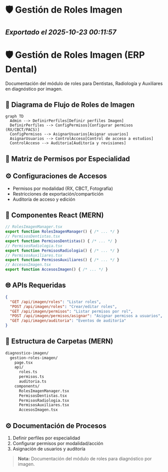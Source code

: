# 🛡️ Gestión de Roles Imagen
*Exportado el 2025-10-23 00:11:57*
---

# 🛡️ Gestión de Roles Imagen (ERP Dental)

Documentación del módulo de roles para Dentistas, Radiología y Auxiliares en diagnóstico por imagen.

## 🔁 Diagrama de Flujo de Roles de Imagen

```mermaid
graph TD
  Admin --> DefinirPerfiles[Definir perfiles Imagen]
  DefinirPerfiles --> ConfigPermisos[Configurar permisos (RX/CBCT/PACS)]
  ConfigPermisos --> AsignarUsuarios[Asignar usuarios]
  AsignarUsuarios --> ControlAcceso[Control de acceso a estudios]
  ControlAcceso --> Auditoria[Auditoría y revisiones]
```

## 🧮 Matriz de Permisos por Especialidad

<!-- Bloque no procesado: table -->

## ⚙️ Configuraciones de Accesos

- Permisos por modalidad (RX, CBCT, Fotografía)
- Restricciones de exportación/compartición
- Auditoría de acceso y edición
## 🧩 Componentes React (MERN)

```typescript
// RolesImagenManager.tsx
export function RolesImagenManager() { /* ... */ }
// PermisosDentistas.tsx
export function PermisosDentistas() { /* ... */ }
// PermisosRadiologia.tsx
export function PermisosRadiologia() { /* ... */ }
// PermisosAuxiliares.tsx
export function PermisosAuxiliares() { /* ... */ }
// AccesosImagen.tsx
export function AccesosImagen() { /* ... */ }
```

## 🌐 APIs Requeridas

```json
{
  "GET /api/imagen/roles": "Listar roles",
  "POST /api/imagen/roles": "Crear/editar roles",
  "GET /api/imagen/permisos": "Listar permisos por rol",
  "POST /api/imagen/permisos/asignar": "Asignar permisos a usuarios",
  "GET /api/imagen/auditoria": "Eventos de auditoría"
}
```

## 📁 Estructura de Carpetas (MERN)

```bash
diagnostico-imagen/
  gestion-roles-imagen/
    page.tsx
    api/
      roles.ts
      permisos.ts
      auditoria.ts
    components/
      RolesImagenManager.tsx
      PermisosDentistas.tsx
      PermisosRadiologia.tsx
      PermisosAuxiliares.tsx
      AccesosImagen.tsx
```

## ⚙️ Documentación de Procesos

1. Definir perfiles por especialidad
1. Configurar permisos por modalidad/acción
1. Asignación de usuarios y auditoría
> **Nota:** Documentación del módulo de roles para diagnóstico por imagen.

